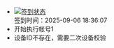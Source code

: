 - [![签到状态](https://github.com/womade/Cloud189-Actions/actions/workflows/main.yml/badge.svg?branch=main)](https://github.com/womade/Cloud189-Actions/actions/workflows/main.yml) <br> 签到时间：2025-09-06 18:36:07
- 开始执行帐号1
- 设备ID不存在，需要二次设备校验

